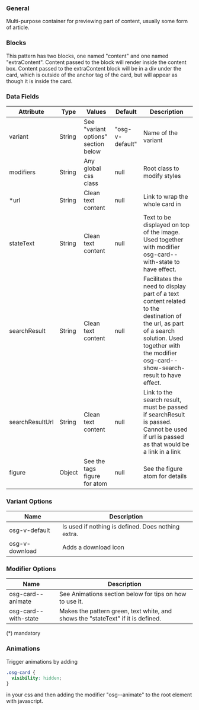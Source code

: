### General

Multi-purpose container for previewing part of content, usually some form of article.

### Blocks

This pattern has two blocks, one named "content" and one named "extraContent". Content passed to the block will render inside the content box. Content passed to the extraContent block will be in a div under the card, which is outside of the anchor tag of the card, but will appear as though it is inside the card.

### Data Fields

| Attribute       | Type   | Values                              | Default         | Description                                                                                                                                                                                              |
| --------------- | ------ | ----------------------------------- | --------------- | -------------------------------------------------------------------------------------------------------------------------------------------------------------------------------------------------------- |
| variant         | String | See "variant options" section below | "osg-v-default" | Name of the variant                                                                                                                                                                                      |
| modifiers       | String | Any global css class                | null            | Root class to modify styles                                                                                                                                                                              |
| \*url           | String | Clean text content                  | null            | Link to wrap the whole card in                                                                                                                                                                           |
| stateText       | String | Clean text content                  | null            | Text to be displayed on top of the image. Used together with modifier osg-card--with-state to have effect.                                                                                               |
| searchResult    | String | Clean text content                  | null            | Facilitates the need to display part of a text content related to the destination of the url, as part of a search solution. Used together with the modifier osg-card--show-search-result to have effect. |
| searchResultUrl | String | Clean text content                  | null            | Link to the search result, must be passed if searchResult is passed. Cannot be used if url is passed as that would be a link in a link                                                                   |
| figure          | Object | See the tags figure for atom        | null            | See the figure atom for details                                                                                                                                                                          |

### Variant Options

| Name           | Description                                        |
| -------------- | -------------------------------------------------- |
| osg-v-default  | Is used if nothing is defined. Does nothing extra. |
| osg-v-download | Adds a download icon                               |

### Modifier Options

| Name                 | Description                                                                      |
| -------------------- | -------------------------------------------------------------------------------- |
| osg-card--animate    | See Animations section below for tips on how to use it.                          |
| osg-card--with-state | Makes the pattern green, text white, and shows the "stateText" if it is defined. |

(\*) mandatory

### Animations

Trigger animations by adding

```css
.osg-card {
  visibility: hidden;
}
```

in your css and then adding the modifier "osg--animate" to the root element with javascript.
